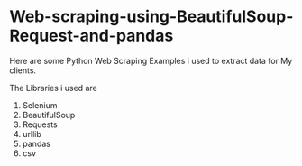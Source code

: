 # Web-scraping-using-BeautifulSoup-Request-and-pandas

Here are some Python Web Scraping Examples i used to extract data for My clients.

The Libraries i used are 
  1. Selenium
  2. BeautifulSoup
  3. Requests
  4. urllib
  5. pandas
  6. csv
